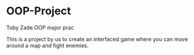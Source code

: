 # OOP-Project
Toby Zade OOP major prac

This is a project by us to create an interfaced game where you can move around a map and fight enemies.
